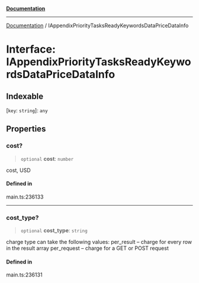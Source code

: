 [**Documentation**](../README.md)

***

[Documentation](../README.md) / IAppendixPriorityTasksReadyKeywordsDataPriceDataInfo

# Interface: IAppendixPriorityTasksReadyKeywordsDataPriceDataInfo

## Indexable

 \[`key`: `string`\]: `any`

## Properties

### cost?

> `optional` **cost**: `number`

cost, USD

#### Defined in

main.ts:236133

***

### cost\_type?

> `optional` **cost\_type**: `string`

charge type
can take the following values:
per_result – charge for every row in the result array
per_request – charge for a GET or POST request

#### Defined in

main.ts:236131
